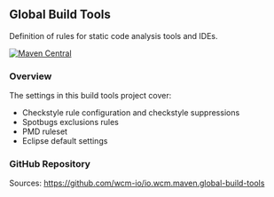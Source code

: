 ## Global Build Tools

Definition of rules for static code analysis tools and IDEs.

[![Maven Central](https://img.shields.io/maven-central/v/io.wcm.maven/io.wcm.maven.global-build-tools)](https://repo1.maven.org/maven2/io/wcm/maven/io.wcm.maven.global-build-tools/)


### Overview

The settings in this build tools project cover:

* Checkstyle rule configuration and checkstyle suppressions
* Spotbugs exclusions rules
* PMD ruleset
* Eclipse default settings


### GitHub Repository

Sources: https://github.com/wcm-io/io.wcm.maven.global-build-tools
